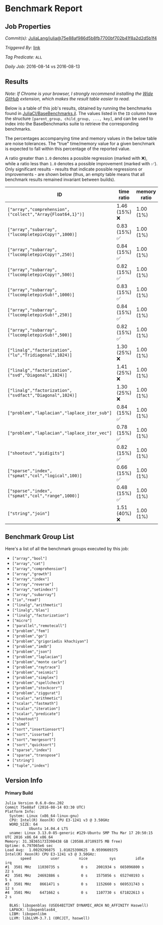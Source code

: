 # Benchmark Report

## Job Properties

*Commit(s):* [JuliaLang/julia@75e88af986d5b8fb7700bf702b41f8a2d2d5b1f4](https://github.com/JuliaLang/julia/commit/75e88af986d5b8fb7700bf702b41f8a2d2d5b1f4)

*Triggered By:* [link](https://github.com/JuliaLang/julia/commit/75e88af986d5b8fb7700bf702b41f8a2d2d5b1f4#commitcomment-18633861)

*Tag Predicate:* `ALL`

*Daily Job:* 2016-08-14 vs 2016-08-13

## Results

*Note: If Chrome is your browser, I strongly recommend installing the [Wide GitHub](https://chrome.google.com/webstore/detail/wide-github/kaalofacklcidaampbokdplbklpeldpj?hl=en)
extension, which makes the result table easier to read.*

Below is a table of this job's results, obtained by running the benchmarks found in
[JuliaCI/BaseBenchmarks.jl](https://github.com/JuliaCI/BaseBenchmarks.jl). The values
listed in the `ID` column have the structure `[parent_group, child_group, ..., key]`,
and can be used to index into the BaseBenchmarks suite to retrieve the corresponding
benchmarks.

The percentages accompanying time and memory values in the below table are noise tolerances. The "true"
time/memory value for a given benchmark is expected to fall within this percentage of the reported value.

A ratio greater than `1.0` denotes a possible regression (marked with :x:), while a ratio less
than `1.0` denotes a possible improvement (marked with :white_check_mark:). Only significant results - results
that indicate possible regressions or improvements - are shown below (thus, an empty table means that all
benchmark results remained invariant between builds).

| ID | time ratio | memory ratio |
|----|------------|--------------|
| `["array","comprehension",("collect","Array{Float64,1}")]` | 1.46 (15%) :x: | 1.00 (1%)  |
| `["array","subarray",("lucompletepivCopy!",1000)]` | 0.83 (15%) :white_check_mark: | 1.00 (1%)  |
| `["array","subarray",("lucompletepivCopy!",250)]` | 0.84 (15%) :white_check_mark: | 1.00 (1%)  |
| `["array","subarray",("lucompletepivCopy!",500)]` | 0.82 (15%) :white_check_mark: | 1.00 (1%)  |
| `["array","subarray",("lucompletepivSub!",1000)]` | 0.83 (15%) :white_check_mark: | 1.00 (1%)  |
| `["array","subarray",("lucompletepivSub!",250)]` | 0.84 (15%) :white_check_mark: | 1.00 (1%)  |
| `["array","subarray",("lucompletepivSub!",500)]` | 0.82 (15%) :white_check_mark: | 1.00 (1%)  |
| `["linalg","factorization",("lu","Tridiagonal",1024)]` | 1.30 (25%) :x: | 1.00 (1%)  |
| `["linalg","factorization",("svd","Diagonal",1024)]` | 1.41 (25%) :x: | 1.00 (1%)  |
| `["linalg","factorization",("svdfact","Diagonal",1024)]` | 1.30 (25%) :x: | 1.00 (1%)  |
| `["problem","laplacian","laplace_iter_sub"]` | 0.84 (15%) :white_check_mark: | 1.00 (1%)  |
| `["problem","laplacian","laplace_iter_vec"]` | 0.78 (15%) :white_check_mark: | 1.00 (1%)  |
| `["shootout","pidigits"]` | 0.82 (15%) :white_check_mark: | 1.00 (1%)  |
| `["sparse","index",("spmat","col","logical",100)]` | 0.66 (15%) :white_check_mark: | 1.00 (1%)  |
| `["sparse","index",("spmat","col","range",1000)]` | 0.48 (15%) :white_check_mark: | 1.00 (1%)  |
| `["string","join"]` | 1.51 (40%) :x: | 1.00 (1%)  |

## Benchmark Group List

Here's a list of all the benchmark groups executed by this job:

- `["array","bool"]`
- `["array","cat"]`
- `["array","comprehension"]`
- `["array","growth"]`
- `["array","index"]`
- `["array","reverse"]`
- `["array","setindex!"]`
- `["array","subarray"]`
- `["io","read"]`
- `["linalg","arithmetic"]`
- `["linalg","blas"]`
- `["linalg","factorization"]`
- `["micro"]`
- `["parallel","remotecall"]`
- `["problem","fem"]`
- `["problem","go"]`
- `["problem","grigoriadis khachiyan"]`
- `["problem","imdb"]`
- `["problem","json"]`
- `["problem","laplacian"]`
- `["problem","monte carlo"]`
- `["problem","raytrace"]`
- `["problem","seismic"]`
- `["problem","simplex"]`
- `["problem","spellcheck"]`
- `["problem","stockcorr"]`
- `["problem","ziggurat"]`
- `["scalar","arithmetic"]`
- `["scalar","fastmath"]`
- `["scalar","iteration"]`
- `["scalar","predicate"]`
- `["shootout"]`
- `["simd"]`
- `["sort","insertionsort"]`
- `["sort","issorted"]`
- `["sort","mergesort"]`
- `["sort","quicksort"]`
- `["sparse","index"]`
- `["sparse","transpose"]`
- `["string"]`
- `["tuple","index"]`

## Version Info

#### Primary Build

```
Julia Version 0.6.0-dev.202
Commit 75e88af (2016-08-14 03:30 UTC)
Platform Info:
  System: Linux (x86_64-linux-gnu)
  CPU: Intel(R) Xeon(R) CPU E3-1241 v3 @ 3.50GHz
  WORD_SIZE: 64
           Ubuntu 14.04.4 LTS
  uname: Linux 3.13.0-85-generic #129-Ubuntu SMP Thu Mar 17 20:50:15 UTC 2016 x86_64 x86_64
Memory: 31.383651733398438 GB (20588.87109375 MB free)
Uptime: 6.797065e6 sec
Load Avg:  1.0029296875  1.01025390625  0.9599609375
Intel(R) Xeon(R) CPU E3-1241 v3 @ 3.50GHz: 
       speed         user         nice          sys         idle          irq
#1  3501 MHz   11030735 s          0 s    2001934 s  665096800 s         22 s
#2  3501 MHz   24692886 s          0 s    1575056 s  652740193 s          5 s
#3  3501 MHz    8661471 s          0 s    1152660 s  669531743 s         12 s
#4  3501 MHz    6471662 s          0 s    1107730 s  671822613 s          2 s

  BLAS: libopenblas (USE64BITINT DYNAMIC_ARCH NO_AFFINITY Haswell)
  LAPACK: libopenblas64_
  LIBM: libopenlibm
  LLVM: libLLVM-3.7.1 (ORCJIT, haswell)

```
